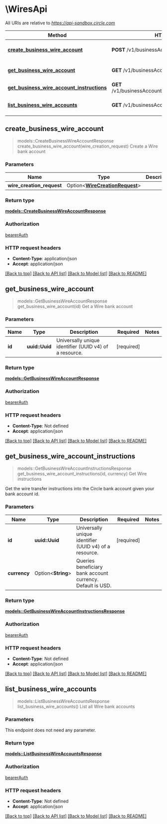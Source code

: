 # \WiresApi

All URIs are relative to *https://api-sandbox.circle.com*

Method | HTTP request | Description
------------- | ------------- | -------------
[**create_business_wire_account**](WiresApi.md#create_business_wire_account) | **POST** /v1/businessAccount/banks/wires | Create a Wire bank account
[**get_business_wire_account**](WiresApi.md#get_business_wire_account) | **GET** /v1/businessAccount/banks/wires/{id} | Get a Wire bank account
[**get_business_wire_account_instructions**](WiresApi.md#get_business_wire_account_instructions) | **GET** /v1/businessAccount/banks/wires/{id}/instructions | Get Wire instructions
[**list_business_wire_accounts**](WiresApi.md#list_business_wire_accounts) | **GET** /v1/businessAccount/banks/wires | List all Wire bank accounts



## create_business_wire_account

> models::CreateBusinessWireAccountResponse create_business_wire_account(wire_creation_request)
Create a Wire bank account

### Parameters


Name | Type | Description  | Required | Notes
------------- | ------------- | ------------- | ------------- | -------------
**wire_creation_request** | Option<[**WireCreationRequest**](WireCreationRequest.md)> |  |  |

### Return type

[**models::CreateBusinessWireAccountResponse**](CreateBusinessWireAccountResponse.md)

### Authorization

[bearerAuth](../README.md#bearerAuth)

### HTTP request headers

- **Content-Type**: application/json
- **Accept**: application/json

[[Back to top]](#) [[Back to API list]](../README.md#documentation-for-api-endpoints) [[Back to Model list]](../README.md#documentation-for-models) [[Back to README]](../README.md)


## get_business_wire_account

> models::GetBusinessWireAccountResponse get_business_wire_account(id)
Get a Wire bank account

### Parameters


Name | Type | Description  | Required | Notes
------------- | ------------- | ------------- | ------------- | -------------
**id** | **uuid::Uuid** | Universally unique identifier (UUID v4) of a resource. | [required] |

### Return type

[**models::GetBusinessWireAccountResponse**](GetBusinessWireAccountResponse.md)

### Authorization

[bearerAuth](../README.md#bearerAuth)

### HTTP request headers

- **Content-Type**: Not defined
- **Accept**: application/json

[[Back to top]](#) [[Back to API list]](../README.md#documentation-for-api-endpoints) [[Back to Model list]](../README.md#documentation-for-models) [[Back to README]](../README.md)


## get_business_wire_account_instructions

> models::GetBusinessWireAccountInstructionsResponse get_business_wire_account_instructions(id, currency)
Get Wire instructions

Get the wire transfer instructions into the Circle bank account given your bank account id.

### Parameters


Name | Type | Description  | Required | Notes
------------- | ------------- | ------------- | ------------- | -------------
**id** | **uuid::Uuid** | Universally unique identifier (UUID v4) of a resource. | [required] |
**currency** | Option<**String**> | Queries beneficiary bank account currency. Default is USD. |  |

### Return type

[**models::GetBusinessWireAccountInstructionsResponse**](GetBusinessWireAccountInstructionsResponse.md)

### Authorization

[bearerAuth](../README.md#bearerAuth)

### HTTP request headers

- **Content-Type**: Not defined
- **Accept**: application/json

[[Back to top]](#) [[Back to API list]](../README.md#documentation-for-api-endpoints) [[Back to Model list]](../README.md#documentation-for-models) [[Back to README]](../README.md)


## list_business_wire_accounts

> models::ListBusinessWireAccountsResponse list_business_wire_accounts()
List all Wire bank accounts

### Parameters

This endpoint does not need any parameter.

### Return type

[**models::ListBusinessWireAccountsResponse**](ListBusinessWireAccountsResponse.md)

### Authorization

[bearerAuth](../README.md#bearerAuth)

### HTTP request headers

- **Content-Type**: Not defined
- **Accept**: application/json

[[Back to top]](#) [[Back to API list]](../README.md#documentation-for-api-endpoints) [[Back to Model list]](../README.md#documentation-for-models) [[Back to README]](../README.md)

